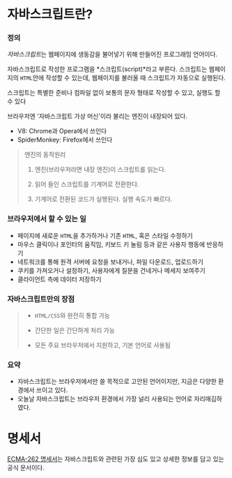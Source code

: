 # 자바스크립트란?

### 정의

*자바스크립트*는 웹페이지에 생동감을 불어넣기 위해 만들어진 프로그래밍 언어이다.

자바스크립트로 작성한 프로그램을 *스크립트(script)*라고 부른다. 스크립트는 웹페이지의 `HTML`안에 작성할 수 있는데, 웹페이지를 불러올 때 스크립트가 자동으로 실행된다.

스크립트는 특별한 준비나 컴파일 없이 보통의 문자 형태로 작성할 수 있고, 실행도 할 수 있다

브라우저엔 '자바스크립트 가상 머신'이라 불리는 엔진이 내장되어 있다.

- V8: Chrome과 Opera에서 쓰인다
- SpiderMonkey: Firefox에서 쓰인다

> 엔진의 동작원리
>
> 1. 엔진(브라우저라면 내장 엔진)이 스크립트를 읽는다.
>
> 2. 읽어 들인 스크립트를 기계어로 전환한다.
>
> 3. 기계어로 전환된 코드가 실행된다. 실행 속도가 빠르다.

### 브라우저에서 할 수 있는 일

- 페이지에 새로운 `HTML`을 추가하거나 기존 `HTML`, 혹은 스타일 수정하기
- 마우스 클릭이나 포인터의 움직임, 키보드 키 눌림 등과 같은 사용자 행동에 반응하기
- 네트워크를 통해 원격 서버에 요청을 보내거나, 파일 다운로드, 업로드하기
- 쿠키를 가져오거나 설정하기, 사용자에게 질문을 건네거나 메세지 보여주기
- 클라이언트 측에 데이터 저장하기

### 자바스크립트만의 장점

> - `HTML/CSS`와 완전히 통합 가능
>
> - 간단한 일은 간단하게 처리 가능
>
> - 모든 주요 브라우저에서 지원하고, 기본 언어로 사용됨

### 요약

- 자바스크립트는 브라우저에서만 쓸 목적으로 고안된 언어이지만, 지금은 다양한 환경에서 쓰이고 있다.
- 오늘날 자바스크립트는 브라우저 환경에서 가장 널리 사용되는 언어로 자리매김하였다.

# 명세서

[ECMA-262 명세서](https://ecma-international.org/publications-and-standards/standards/ecma-262/)는 자바스크립트와 관련된 가장 심도 있고 상세한 정보를 담고 있는 공식 문서이다.
